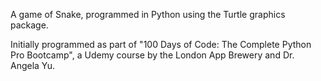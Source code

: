 A game of Snake, programmed in Python using the Turtle graphics package.

Initially programmed as part of "100 Days of Code: The Complete Python Pro Bootcamp", a Udemy course by the London App Brewery and Dr. Angela Yu.
